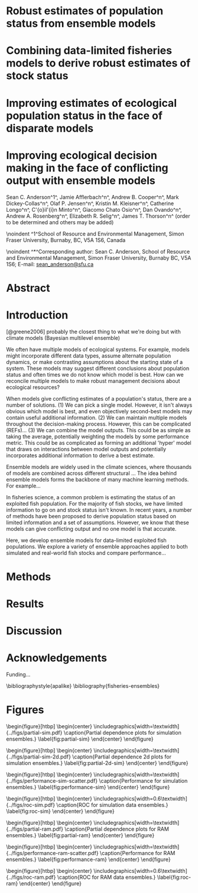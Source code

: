 # Robust estimates of population status from ensemble models

# Combining data-limited fisheries models to derive robust estimates of stock status

# Improving estimates of ecological population status in the face of disparate models

# Improving ecological decision making in the face of conflicting output with ensemble models

Sean C. Anderson^1^, 
Jamie Afflerbach^n^, 
Andrew B. Cooper^n^, 
Mark Dickey-Collas^n^, 
Olaf P. Jensen^n^, 
Kristin M. Kleisner^n^, 
Catherine Longo^n^, 
C\'{o}il\'{i}n Minto^n^, 
Giacomo Chato Osio^n^, 
Dan Ovando^n^, 
Andrew A. Rosenberg^n^, 
Elizabeth R. Selig^n^, 
James T. Thorson^n^
(order to be determined and others may be added)

\noindent
^1^School of Resource and Environmental Management,
Simon Fraser University, Burnaby, BC, V5A 1S6, Canada

\noindent
^\*^Corresponding author: Sean C. Anderson,
School of Resource and Environmental Management,
Simon Fraser University,
Burnaby BC, V5A 1S6;
E-mail: sean_anderson@sfu.ca

# Abstract


# Introduction

[@greene2006] probably the closest thing to what we're doing but with climate models (Bayesian multilevel ensemble)

We often have multiple models of ecological systems. For example, models might incorporate different data types, assume alternate population dynamics, or make contrasting assumptions about the starting state of a system. These models may suggest different conclusions about population status and often times we do not know which model is best. How can we reconcile multiple models to make robust management decisions about ecological resources?

When models give conflicting estimates of a population's status, there are a number of solutions. (1) We can pick a single model. However, it isn't always obvious which model is best, and even objectively second-best models may contain useful additional information. (2) We can maintain multiple models throughout the decision-making process. However, this can be complicated (REFs)... (3) We can combine the model outputs. This could be as simple as taking the average, potentially weighting the models by some performance metric. This could be as complicated as forming an additional 'hyper' model that draws on interactions between model outputs and potentially incorporates additional information to derive a best estimate.

Ensemble models are widely used in the climate sciences, where thousands of models are combined across different structural ...
The idea behind ensemble models forms the backbone of many machine learning methods. For example...

In fisheries science, a common problem is estimating the status of an exploited fish population. For the majority of fish stocks, we have limited information to go on and stock status isn't known. In recent years, a number of methods have been proposed to derive population status based on limited information and a set of assumptions. However, we know that these models can give conflicting output and no one model is that accurate.

Here, we develop ensemble models for data-limited exploited fish populations. We explore a variety of ensemble approaches applied to both simulated and real-world fish stocks and compare performance...

# Methods

# Results

# Discussion

# Acknowledgements

Funding...

\bibliographystyle{apalike}
\bibliography{fisheries-ensembles}

# Figures

\begin{figure}[htbp]
\begin{center}
\includegraphics[width=\textwidth]{../figs/partial-sim.pdf}
\caption{Partial dependence plots for simulation ensembles.}
\label{fig:partial-sim}
\end{center}
\end{figure}

\begin{figure}[htbp]
\begin{center}
\includegraphics[width=\textwidth]{../figs/partial-sim-2d.pdf}
\caption{Partial dependence 2d plots for simulation ensembles.}
\label{fig:partial-2d-sim}
\end{center}
\end{figure}

\begin{figure}[htbp]
\begin{center}
\includegraphics[width=\textwidth]{../figs/performance-sim-scatter.pdf}
\caption{Performance for simulation ensembles.}
\label{fig:performance-sim}
\end{center}
\end{figure}

\begin{figure}[htbp]
\begin{center}
\includegraphics[width=0.6\textwidth]{../figs/roc-sim.pdf}
\caption{ROC for simulation data ensembles.}
\label{fig:roc-sim}
\end{center}
\end{figure}

\begin{figure}[htbp]
\begin{center}
\includegraphics[width=\textwidth]{../figs/partial-ram.pdf}
\caption{Partial dependence plots for RAM ensembles.}
\label{fig:partial-ram}
\end{center}
\end{figure}

\begin{figure}[htbp]
\begin{center}
\includegraphics[width=\textwidth]{../figs/performance-ram-scatter.pdf}
\caption{Performance for RAM ensembles.}
\label{fig:performance-ram}
\end{center}
\end{figure}

\begin{figure}[htbp]
\begin{center}
\includegraphics[width=0.6\textwidth]{../figs/roc-ram.pdf}
\caption{ROC for RAM data ensembles.}
\label{fig:roc-ram}
\end{center}
\end{figure}


